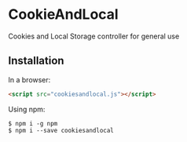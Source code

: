 # CookieAndLocal
Cookies and Local Storage controller for general use

## Installation

In a browser:
```html
<script src="cookiesandlocal.js"></script>
```

Using npm:
```shell
$ npm i -g npm
$ npm i --save cookiesandlocal
```